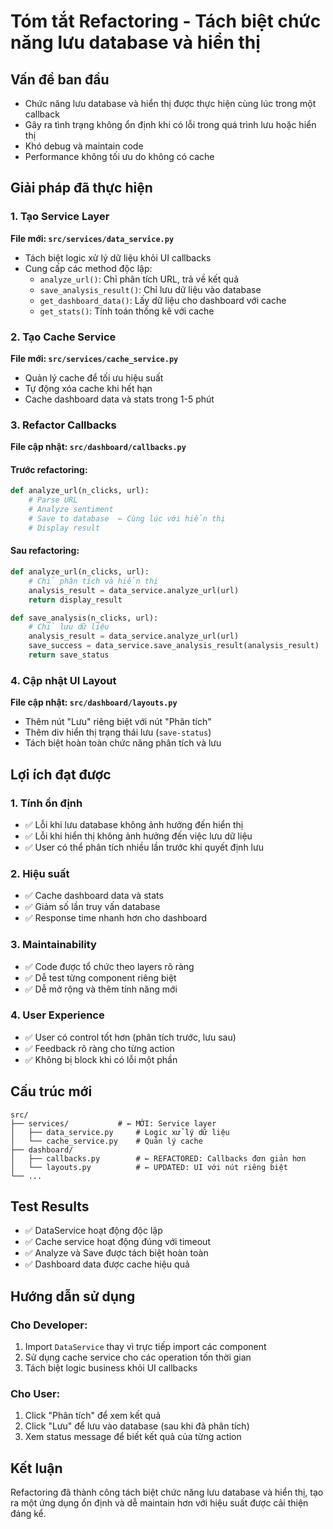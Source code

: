 # Tóm tắt Refactoring - Tách biệt chức năng lưu database và hiển thị

## Vấn đề ban đầu
- Chức năng lưu database và hiển thị được thực hiện cùng lúc trong một callback
- Gây ra tình trạng không ổn định khi có lỗi trong quá trình lưu hoặc hiển thị
- Khó debug và maintain code
- Performance không tối ưu do không có cache

## Giải pháp đã thực hiện

### 1. Tạo Service Layer
**File mới: `src/services/data_service.py`**
- Tách biệt logic xử lý dữ liệu khỏi UI callbacks
- Cung cấp các method độc lập:
  - `analyze_url()`: Chỉ phân tích URL, trả về kết quả
  - `save_analysis_result()`: Chỉ lưu dữ liệu vào database
  - `get_dashboard_data()`: Lấy dữ liệu cho dashboard với cache
  - `get_stats()`: Tính toán thống kê với cache

### 2. Tạo Cache Service
**File mới: `src/services/cache_service.py`**
- Quản lý cache để tối ưu hiệu suất
- Tự động xóa cache khi hết hạn
- Cache dashboard data và stats trong 1-5 phút

### 3. Refactor Callbacks
**File cập nhật: `src/dashboard/callbacks.py`**

#### Trước refactoring:
```python
def analyze_url(n_clicks, url):
    # Parse URL
    # Analyze sentiment  
    # Save to database  ← Cùng lúc với hiển thị
    # Display result
```

#### Sau refactoring:
```python
def analyze_url(n_clicks, url):
    # Chỉ phân tích và hiển thị
    analysis_result = data_service.analyze_url(url)
    return display_result

def save_analysis(n_clicks, url):
    # Chỉ lưu dữ liệu
    analysis_result = data_service.analyze_url(url)
    save_success = data_service.save_analysis_result(analysis_result)
    return save_status
```

### 4. Cập nhật UI Layout
**File cập nhật: `src/dashboard/layouts.py`**
- Thêm nút "Lưu" riêng biệt với nút "Phân tích"
- Thêm div hiển thị trạng thái lưu (`save-status`)
- Tách biệt hoàn toàn chức năng phân tích và lưu

## Lợi ích đạt được

### 1. Tính ổn định
- ✅ Lỗi khi lưu database không ảnh hưởng đến hiển thị
- ✅ Lỗi khi hiển thị không ảnh hưởng đến việc lưu dữ liệu
- ✅ User có thể phân tích nhiều lần trước khi quyết định lưu

### 2. Hiệu suất
- ✅ Cache dashboard data và stats
- ✅ Giảm số lần truy vấn database
- ✅ Response time nhanh hơn cho dashboard

### 3. Maintainability
- ✅ Code được tổ chức theo layers rõ ràng
- ✅ Dễ test từng component riêng biệt
- ✅ Dễ mở rộng và thêm tính năng mới

### 4. User Experience
- ✅ User có control tốt hơn (phân tích trước, lưu sau)
- ✅ Feedback rõ ràng cho từng action
- ✅ Không bị block khi có lỗi một phần

## Cấu trúc mới

```
src/
├── services/           # ← MỚI: Service layer
│   ├── data_service.py     # Logic xử lý dữ liệu
│   └── cache_service.py    # Quản lý cache
├── dashboard/
│   ├── callbacks.py        # ← REFACTORED: Callbacks đơn giản hơn
│   └── layouts.py          # ← UPDATED: UI với nút riêng biệt
└── ...
```

## Test Results
- ✅ DataService hoạt động độc lập
- ✅ Cache service hoạt động đúng với timeout
- ✅ Analyze và Save được tách biệt hoàn toàn
- ✅ Dashboard data được cache hiệu quả

## Hướng dẫn sử dụng

### Cho Developer:
1. Import `DataService` thay vì trực tiếp import các component
2. Sử dụng cache service cho các operation tốn thời gian
3. Tách biệt logic business khỏi UI callbacks

### Cho User:
1. Click "Phân tích" để xem kết quả
2. Click "Lưu" để lưu vào database (sau khi đã phân tích)
3. Xem status message để biết kết quả của từng action

## Kết luận
Refactoring đã thành công tách biệt chức năng lưu database và hiển thị, tạo ra một ứng dụng ổn định và dễ maintain hơn với hiệu suất được cải thiện đáng kể.
